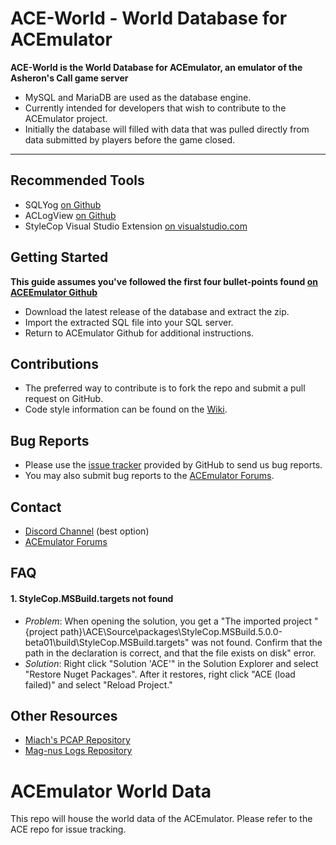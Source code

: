 # ACE-World - World Database for ACEmulator

**ACE-World is the World Database for ACEmulator, an emulator of the Asheron's Call game server**
 * MySQL and MariaDB are used as the database engine.
 * Currently intended for developers that wish to contribute to the ACEmulator project.
 * Initially the database will filled with data that was pulled directly from data submitted by players before the game closed.

***
## Recommended Tools
* SQLYog [on Github](https://github.com/webyog/sqlyog-community/wiki/Downloads)
* ACLogView [on Github](https://github.com/tfarley/aclogview)
* StyleCop Visual Studio Extension [on visualstudio.com](https://marketplace.visualstudio.com/items?itemName=ChrisDahlberg.StyleCop)

## Getting Started

**This guide assumes you've followed the first four bullet-points found [on ACEEmulator Github](https://github.com/ACEmulator/ACE)**

* Download the latest release of the database and extract the zip.
* Import the extracted SQL file into your SQL server.
* Return to ACEmulator Github for additional instructions.

## Contributions

* The preferred way to contribute is to fork the repo and submit a pull request on GitHub.
* Code style information can be found on the [Wiki](https://github.com/ACEmulator/ACE/wiki/Code-Style).

## Bug Reports

* Please use the [issue tracker](https://github.com/ACEmulator/ACE/issues) provided by GitHub to send us bug reports.
* You may also submit bug reports to the [ACEmulator Forums](http://acemulator.org/forums).

## Contact

- [Discord Channel](https://discord.gg/mVtGhSv) (best option)
- [ACEmulator Forums](http://acemulator.org/forums)

## FAQ

#### 1. StyleCop.MSBuild.targets not found
* _Problem_: When opening the solution, you get a "The imported project "{project path}\ACE\Source\packages\StyleCop.MSBuild.5.0.0-beta01\build\StyleCop.MSBuild.targets" was not found. Confirm that the path in the <Import> declaration is correct, and that the file exists on disk" error.
* _Solution_: Right click "Solution 'ACE'" in the Solution Explorer and select "Restore Nuget Packages".  After it restores, right click "ACE (load failed)" and select "Reload Project."

## Other Resources
* [Miach's PCAP Repository](http://aka-steve.com/AC/AC-Files/AC1%20PCAPS/All%20PCAPS/)
* [Mag-nus Logs Repository](http://aka-steve.com/AC/AC-Files/AC1%20PCAPS/All%20Mag-nus%20Logs/)



# ACEmulator World Data

This repo will house the world data of the ACEmulator.  Please refer to the ACE repo for issue tracking.
